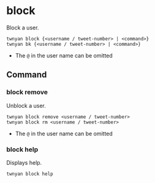 # block

Block a user.

```
twnyan block {<username / tweet-number> | <command>}
twnyan bk {<username / tweet-number> | <command>}
```

- The `@` in the user name can be omitted

## Command

### block remove

Unblock a user.

```
twnyan block remove <username / tweet-number>
twnyan block rm <username / tweet-number>
```

- The `@` in the user name can be omitted

### block help

Displays help.

```
twnyan block help
```
